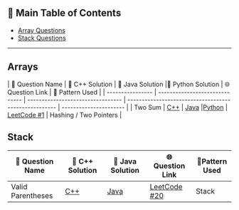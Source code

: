## 📑 Main Table of Contents

- [Array Questions](#arrays)
- [Stack Questions](#stack)

---

## Arrays

| 🧠 Question Name | 🔗 C++ Solution                | 🔗 Java Solution                  |🔗 Python Solution | 🌐 Question Link                                      | 🧩 Pattern Used        |
| ---------------- | ------------------------------ | --------------------------------- | ----------------------------------------------------- | ---------------------- |
| Two Sum          | [C++](./C++/Arrays/TwoSum.cpp) | [Java](./JAVA/Arrays/TwoSum.java) |[Python](./Python/Two_sum.py) | [LeetCode #1](https://leetcode.com/problems/two-sum/) | Hashing / Two Pointers |

## Stack

| 🧠 Question Name  | 🔗 C++ Solution                         | 🔗 Java Solution                           | 🌐 Question Link                                                 | 🧩Pattern Used |
| ----------------- | --------------------------------------- | ------------------------------------------ | ---------------------------------------------------------------- | --------------- |
| Valid Parentheses | [C++](./C++/Stack/ValidParentheses.cpp) | [Java](./JAVA/Stack/ValidParentheses.java) | [LeetCode #20](https://leetcode.com/problems/valid-parentheses/) | Stack  |         


